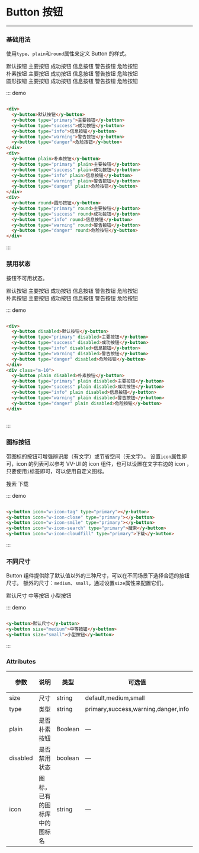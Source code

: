 # Button 按钮
----
### 基础用法
使用```type```、```plain```和```round```属性来定义 Button 的样式。

<div class="demo-block">
  <div>
    <y-button>默认按钮</y-button>
    <y-button type="primary">主要按钮</y-button>
    <y-button type="success">成功按钮</y-button>
    <y-button type="info">信息按钮</y-button>
    <y-button type="warning">警告按钮</y-button>
    <y-button type="danger">危险按钮</y-button>
  </div>
  <div class="m-10">
    <y-button plain>朴素按钮</y-button>
    <y-button type="primary" plain>主要按钮</y-button>
    <y-button type="success" plain>成功按钮</y-button>
    <y-button type="info" plain>信息按钮</y-button>
    <y-button type="warning" plain>警告按钮</y-button>
    <y-button type="danger" plain>危险按钮</y-button>
  </div>
  <div class="m-10">
    <y-button round>圆形按钮</y-button>
    <y-button type="primary" round>主要按钮</y-button>
    <y-button type="success" round>成功按钮</y-button>
    <y-button type="info" round>信息按钮</y-button>
    <y-button type="warning" round>警告按钮</y-button>
    <y-button type="danger" round>危险按钮</y-button>
  </div>
</div>

::: demo
```html

<div>
  <y-button>默认按钮</y-button>
  <y-button type="primary">主要按钮</y-button>
  <y-button type="success">成功按钮</y-button>
  <y-button type="info">信息按钮</y-button>
  <y-button type="warning">警告按钮</y-button>
  <y-button type="danger">危险按钮</y-button>
</div>
<div>
  <y-button plain>朴素按钮</y-button>
  <y-button type="primary" plain>主要按钮</y-button>
  <y-button type="success" plain>成功按钮</y-button>
  <y-button type="info" plain>信息按钮</y-button>
  <y-button type="warning" plain>警告按钮</y-button>
  <y-button type="danger" plain>危险按钮</y-button>
</div>
<div>
  <y-button round>圆形按钮</y-button>
  <y-button type="primary" round>主要按钮</y-button>
  <y-button type="success" round>成功按钮</y-button>
  <y-button type="info" round>信息按钮</y-button>
  <y-button type="warning" round>警告按钮</y-button>
  <y-button type="danger" round>危险按钮</y-button>
</div>

```
:::

### 禁用状态

按钮不可用状态。

<div class="demo-block">
  <div>
    <y-button disabled>默认按钮</y-button>
    <y-button type="primary" disabled>主要按钮</y-button>
    <y-button type="success" disabled>成功按钮</y-button>
    <y-button type="info" disabled>信息按钮</y-button>
    <y-button type="warning" disabled>警告按钮</y-button>
    <y-button type="danger" disabled>危险按钮</y-button>
  </div>
  <div class="m-10">
    <y-button plain disabled>朴素按钮</y-button>
    <y-button type="primary" plain disabled>主要按钮</y-button>
    <y-button type="success" plain disabled>成功按钮</y-button>
    <y-button type="info" plain disabled>信息按钮</y-button>
    <y-button type="warning" plain disabled>警告按钮</y-button>
    <y-button type="danger" plain disabled>危险按钮</y-button>
  </div>
</div>

::: demo
```html

<div>
  <y-button disabled>默认按钮</y-button>
  <y-button type="primary" disabled>主要按钮</y-button>
  <y-button type="success" disabled>成功按钮</y-button>
  <y-button type="info" disabled>信息按钮</y-button>
  <y-button type="warning" disabled>警告按钮</y-button>
  <y-button type="danger" disabled>危险按钮</y-button>
</div>
<div class="m-10">
  <y-button plain disabled>朴素按钮</y-button>
  <y-button type="primary" plain disabled>主要按钮</y-button>
  <y-button type="success" plain disabled>成功按钮</y-button>
  <y-button type="info" plain disabled>信息按钮</y-button>
  <y-button type="warning" plain disabled>警告按钮</y-button>
  <y-button type="danger" plain disabled>危险按钮</y-button>
</div>
  
```
:::

### 图标按钮
带图标的按钮可增强辨识度（有文字）或节省空间（无文字）。
设置```icon```属性即可，icon 的列表可以参考 VV-UI 的 icon 组件，也可以设置在文字右边的 icon ，只要使用```i```标签即可，可以使用自定义图标。
<div class="demo-block">
  <y-button icon="w-icon-tag" type="primary"></y-button>
  <y-button icon="w-icon-close" type="primary"></y-button>
  <y-button icon="w-icon-smile" type="primary"></y-button>
  <y-button icon="w-icon-search" type="primary">搜索</y-button>
  <y-button icon="w-icon-cloudfill" type="primary">下载</y-button>
</div>

::: demo
```html

<y-button icon="w-icon-tag" type="primary"></y-button>
<y-button icon="w-icon-close" type="primary"></y-button>
<y-button icon="w-icon-smile" type="primary"></y-button>
<y-button icon="w-icon-search" type="primary">搜索</y-button>
<y-button icon="w-icon-cloudfill" type="primary">下载</y-button>

```
:::


### 不同尺寸

Button 组件提供除了默认值以外的三种尺寸，可以在不同场景下选择合适的按钮尺寸。
额外的尺寸：```medium```、```small```，通过设置```size```属性来配置它们。
<div class="demo-block">
  <y-button>默认尺寸</y-button>
  <y-button size="medium">中等按钮</y-button>
  <y-button size="small">小型按钮</y-button>
</div>

::: demo
```html

<y-button>默认尺寸</y-button>
<y-button size="medium">中等按钮</y-button>
<y-button size="small">小型按钮</y-button>

```
:::

### Attributes
| 参数      | 说明    | 类型      | 可选值       | 默认值   |
|---------- |-------- |---------- |-------------  |-------- |
| size     | 尺寸   | string  |   default,medium,small            |    —     |
| type     | 类型   | string    |   primary,success,warning,danger,info |     —    |
| plain     | 是否朴素按钮   | Boolean    | — | false   |
| disabled  | 是否禁用状态    | boolean   | —   | false   |
| icon  | 图标，已有的图标库中的图标名 | string   |  —  |  —  |
